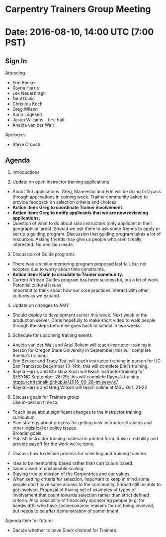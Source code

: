 # Carpentry Trainers Group Meeting

# Date: 2016-08-10, 14:00 UTC (7:00 PST)

## Sign In

Attending  
- Erin Becker  
- Rayna Harris  
- Lex Nederbragt  
- Neal Davis  
- Christina Koch  
- Greg Wilson  
- Karin Lagesen  
- Jason Williams - first half  
- Anelda van der Walt  

Apologies  
- Steve Crouch  

## Agenda  
1) Introductions  

2) Update on open instructor training applications  
- About 150 applications. Greg, Maneesha and Erin will be doing first pass through applications in coming week. 
Trainer community asked to provide feedback on selection criteria and choices.  
- **Action item: Greg to coordinate Trainer involvement.**  
- **Action item: Greg to notify applicants that we are now reviewing applications.**  
- Question of what to do about solo instructors (only applicant in their geographical area). 
Should we ask them to ask some friends to apply or set up a guiding program. 
Discussion that guiding program takes a lot of resources. Asking friends may give us people who aren’t really interested. 
No decision made.  

3) Discussion of Guide programs  
- There was a similar mentoring program proposed last fall, but not adopted due to worry about time constraints.   
- **Action item: Karin to circulate to Trainer community.**  
- Current African Guides program has been successful, but a lot of work. Potential cultural issues.   
Important to think about how our core practices interact with other cultures as we expand.  

4) Update on changes to AMY  
- Should deploy to development server this week. Next week to the production server.
Chris hopefully to make short video to walk people through the steps before he goes back to school in two weeks.

5) Schedule for upcoming training events  
- Anelda van der Walt and Ariel Rokem will teach instructor training in person for Oregon State University in September; 
this will complete Anelda’s training.  
- Erin Becker and Tracy Teal will teach instructor training in person for UC San Francisco December 13-14th; 
this will complete Erin’s training.  
- Rayna Harris and Christina Koch will teach instructor training for SESYNC September 28-29; this will complete Rayna’s training.   
https://christinalk.github.io/2016-09-28-ttt-sesync/  
- Rayna Harris and Greg Wilson will teach online at MSU Oct. 21-22  

6) Discuss goals for Trainers group  
Use in-person time to:  
- Touch base about significant changes to the instructor training curriculum.  
- Plan strategy about process for getting new instructors/trainers and other logistical or policy issues.  
Broader goals:  
- Publish instructor training material in printed form. Raise credibility and provide payoff for the work we’ve done.   

7) Discuss how to decide process for selecting and training trainers.  
- Idea to be mentorship based rather than curriculum based.  
- Issue raised of sustainable scaling.  
- Staying true to mission of the Carpentries and our values.  
- When setting criteria for selection, important to keep in mind some people don’t have same access to the community. 
Should still be able to get involved. Proposal of having set of examples of types of involvement that count towards selection rather 
than strict defined criteria. Also possibility of financially sponsoring people (e.g. for bandwidth) who have socioeconomic reasons 
for not being involved, but needs to be after demonstration of commitment.  

Agenda item for future:  
- Decide whether to have Slack channel for Trainers.  
